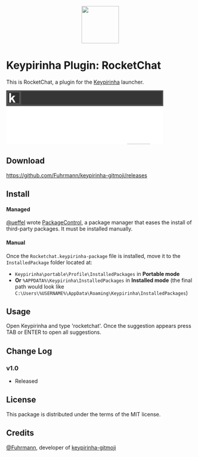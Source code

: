 <p align="center">
  <img src="https://github.com/RocketChat/Rocket.Chat.Artwork/raw/master/Logos/icon-1024.png" width="100" height="100" />
</p>

# Keypirinha Plugin: RocketChat

This is RocketChat, a plugin for the
[Keypirinha](http://keypirinha.com) launcher.

![Demo](usage.gif)

## Download

https://github.com/Fuhrmann/keypirinha-gitmoji/releases


## Install

#### Managed

[@ueffel](https://github.com/ueffel) wrote [PackageControl](https://github.com/ueffel/Keypirinha-PackageControl), a package manager that eases the install of third-party packages.
It must be installed manually.

#### Manual

Once the `Rocketchat.keypirinha-package` file is installed,
move it to the `InstalledPackage` folder located at:

* `Keypirinha\portable\Profile\InstalledPackages` in **Portable mode**
* **Or** `%APPDATA%\Keypirinha\InstalledPackages` in **Installed mode** (the
  final path would look like
  `C:\Users\%USERNAME%\AppData\Roaming\Keypirinha\InstalledPackages`)


## Usage

Open Keypirinha and type 'rocketchat'. Once the suggestion appears press TAB or ENTER to open all suggestions.

## Change Log

### v1.0
* Released

## License

This package is distributed under the terms of the MIT license.

## Credits
[@Fuhrmann](https://github.com/Fuhrmann), developer of [keypirinha-gitmoji](https://github.com/Fuhrmann/keypirinha-gitmoji/blob/master/README.md)

